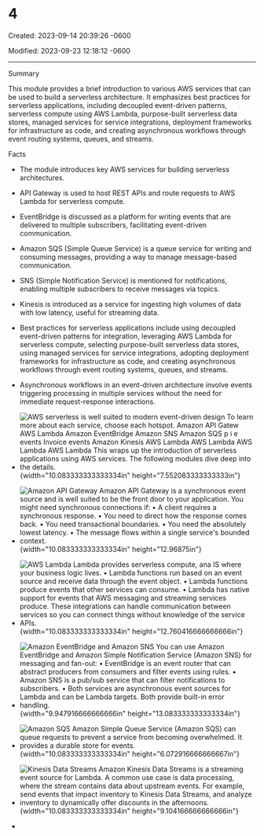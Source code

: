 # 4

Created: 2023-09-14 20:39:26 -0600

Modified: 2023-09-23 12:18:12 -0600

---

Summary

This module provides a brief introduction to various AWS services that can be used to build a serverless architecture. It emphasizes best practices for serverless applications, including decoupled event-driven patterns, serverless compute using AWS Lambda, purpose-built serverless data stores, managed services for service integrations, deployment frameworks for infrastructure as code, and creating asynchronous workflows through event routing systems, queues, and streams.

Facts

- The module introduces key AWS services for building serverless architectures.
- API Gateway is used to host REST APIs and route requests to AWS Lambda for serverless compute.
- EventBridge is discussed as a platform for writing events that are delivered to multiple subscribers, facilitating event-driven communication.
- Amazon SQS (Simple Queue Service) is a queue service for writing and consuming messages, providing a way to manage message-based communication.
- SNS (Simple Notification Service) is mentioned for notifications, enabling multiple subscribers to receive messages via topics.
- Kinesis is introduced as a service for ingesting high volumes of data with low latency, useful for streaming data.
- Best practices for serverless applications include using decoupled event-driven patterns for integration, leveraging AWS Lambda for serverless compute, selecting purpose-built serverless data stores, using managed services for service integrations, adopting deployment frameworks for infrastructure as code, and creating asynchronous workflows through event routing systems, queues, and streams.
- Asynchronous workflows in an event-driven architecture involve events triggering processing in multiple services without the need for immediate request-response interactions.
- ![AWS serverless is well suited to modern event-driven design To learn more about each service, choose each hotspot. Amazon API Gatew AWS Lambda Amazon EventBridge Amazon SNS Amazon SQS p i e events Invoice events Amazon Kinesis AWS Lambda AWS Lambda AWS Lambda AWS Lambda This wraps up the introduction of serverless applications using AWS services. The following modules dive deep into the details. ](../../../media/AWS-Developing-Serverless-Solutions-on-AWS-Module-1-4-image1.png){width="10.083333333333334in" height="7.552083333333333in"}



- ![Amazon API Gateway Amazon API Gateway is a synchronous event source and is well suited to be the front door to your application. You might need synchronous connections if: • A client requires a synchronous response. • You need to direct how the response comes back. • You need transactional boundaries. • You need the absolutely lowest latency. • The message flows within a single service's bounded context. ](../../../media/AWS-Developing-Serverless-Solutions-on-AWS-Module-1-4-image2.png){width="10.083333333333334in" height="12.96875in"}



- ![AWS Lambda Lambda provides serverless compute, ana IS where your business logic lives. • Lambda functions run based on an event source and receive data through the event object. • Lambda functions produce events that other services can consume. • Lambda has native support for events that AWS messaging and streaming services produce. These integrations can handle communication between services so you can connect things without knowledge of the service APIs. ](../../../media/AWS-Developing-Serverless-Solutions-on-AWS-Module-1-4-image3.png){width="10.083333333333334in" height="12.760416666666666in"}



- ![Amazon EventBridge and Amazon SNS You can use Amazon EventBridge and Amazon Simple Notification Service (Amazon SNS) for messaging and fan-out: • EventBridge is an event router that can abstract producers from consumers and filter events using rules. • Amazon SNS is a pub/sub service that can filter notifications to subscribers. • Both services are asynchronous event sources for Lambda and can be Lambda targets. Both provide built-in error handling. ](../../../media/AWS-Developing-Serverless-Solutions-on-AWS-Module-1-4-image4.png){width="9.947916666666666in" height="13.083333333333334in"}



- ![Amazon SQS Amazon Simple Queue Service (Amazon SQS) can queue requests to prevent a service from becoming overwhelmed. It provides a durable store for events. ](../../../media/AWS-Developing-Serverless-Solutions-on-AWS-Module-1-4-image5.png){width="10.083333333333334in" height="6.072916666666667in"}



- ![Kinesis Data Streams Amazon Kinesis Data Streams is a streaming event source for Lambda. A common use case is data processing, where the stream contains data about upstream events. For example, send events that impact inventory to Kinesis Data Streams, and analyze inventory to dynamically offer discounts in the afternoons. ](../../../media/AWS-Developing-Serverless-Solutions-on-AWS-Module-1-4-image6.png){width="10.083333333333334in" height="9.104166666666666in"}
- 






